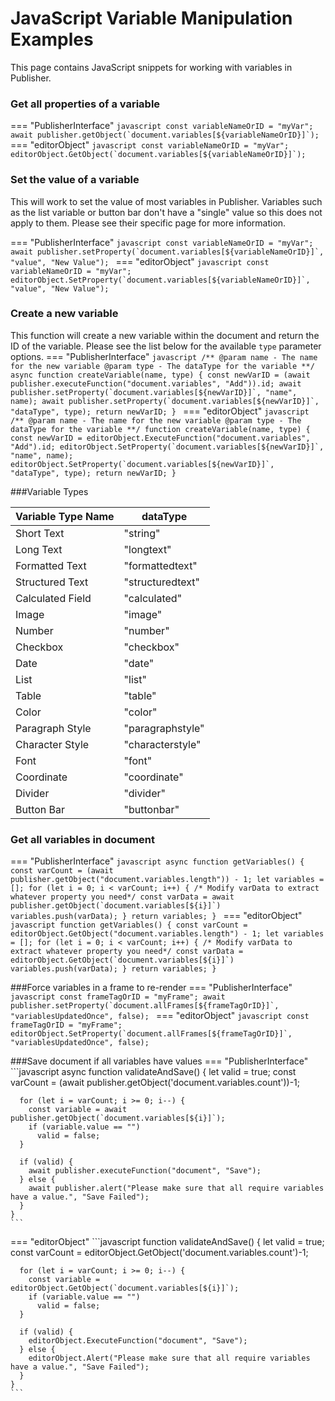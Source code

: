 # JavaScript Variable Manipulation Examples

This page contains JavaScript snippets for working with variables in Publisher.

### Get all properties of a variable
=== "PublisherInterface"
    ```javascript
    const variableNameOrID = "myVar";
    await publisher.getObject(`document.variables[${variableNameOrID}]`);
    ```
=== "editorObject"
    ```javascript
    const variableNameOrID = "myVar";
    editorObject.GetObject(`document.variables[${variableNameOrID}]`);
    ```

### Set the value of a variable
This will work to set the value of most variables in Publisher. Variables such as the list variable or button bar don't have a "single" value so this does not apply to them. Please see their specific page for more information.

=== "PublisherInterface"
    ```javascript
    const variableNameOrID = "myVar";
    await publisher.setProperty(`document.variables[${variableNameOrID}]`, "value", "New Value");
    ```
=== "editorObject"
    ```javascript
    const variableNameOrID = "myVar";
    editorObject.SetProperty(`document.variables[${variableNameOrID}]`, "value", "New Value");
    ```


### Create a new variable

This function will create a new variable within the document and return the ID of the variable. Please see the list below for the available `type` parameter options.
=== "PublisherInterface"
    ```javascript
    /**
    @param name - The name for the new variable
    @param type - The dataType for the variable
    **/
    async function createVariable(name, type) {
      const newVarID = (await publisher.executeFunction("document.variables", "Add")).id;
      await publisher.setProperty(`document.variables[${newVarID}]`, "name", name);
      await publisher.setProperty(`document.variables[${newVarID}]`, "dataType", type);
      return newVarID;
    }
    ```
=== "editorObject"
    ```javascript
    /**
    @param name - The name for the new variable
    @param type - The dataType for the variable
    **/
    function createVariable(name, type) {
      const newVarID = editorObject.ExecuteFunction("document.variables", "Add").id;
      editorObject.SetProperty(`document.variables[${newVarID}]`, "name", name);
      editorObject.SetProperty(`document.variables[${newVarID}]`, "dataType", type);
      return newVarID;
    }
    ```

###Variable Types

|Variable Type Name|dataType|
|------------------|--------|
|Short Text | "string"|
|Long Text | "longtext"|
|Formatted Text | "formattedtext"|
|Structured Text | "structuredtext"|
|Calculated Field | "calculated"|
|Image | "image"|
|Number | "number"|
|Checkbox | "checkbox"|
|Date | "date"|
|List | "list"|
|Table | "table"|
|Color | "color"|
|Paragraph Style | "paragraphstyle"|
|Character Style | "characterstyle"|
|Font | "font"|
|Coordinate | "coordinate"|
|Divider | "divider"|
|Button Bar | "buttonbar"|

### Get all variables in document
=== "PublisherInterface"
    ```javascript
    async function getVariables() {
      const varCount = (await publisher.getObject("document.variables.length")) - 1;
      let variables = [];
      for (let i = 0; i < varCount; i++) {
        /* Modify varData to extract whatever property you need*/
        const varData = await publisher.getObject(`document.variables[${i}]`)
        variables.push(varData);
      }
      return variables;
    }
    ```
=== "editorObject"
    ```javascript
    function getVariables() {
      const varCount = editorObject.GetObject("document.variables.length") - 1;
      let variables = [];
      for (let i = 0; i < varCount; i++) {
        /* Modify varData to extract whatever property you need*/
        const varData = editorObject.GetObject(`document.variables[${i}]`)
        variables.push(varData);
      }
      return variables;
    }
    ```


###Force variables in a frame to re-render
=== "PublisherInterface"
    ```javascript
    const frameTagOrID = "myFrame";
    await publisher.setProperty(`document.allFrames[${frameTagOrID}]`, "variablesUpdatedOnce", false);
    ```
=== "editorObject"
    ```javascript
    const frameTagOrID = "myFrame";
    editorObject.SetProperty(`document.allFrames[${frameTagOrID}]`, "variablesUpdatedOnce", false);
    ```

###Save document if all variables have values
=== "PublisherInterface"
    ```javascript
    async function validateAndSave() {
      let valid = true;
      const varCount = (await publisher.getObject('document.variables.count'))-1;

      for (let i = varCount; i >= 0; i--) {
        const variable = await publisher.getObject(`document.variables[${i}]`);
        if (variable.value == "")
          valid = false;
      }

      if (valid) {
        await publisher.executeFunction("document", "Save");
      } else {
        await publisher.alert("Please make sure that all require variables have a value.", "Save Failed");
      }
    }
    ```
=== "editorObject"
    ```javascript
    function validateAndSave() {
      let valid = true;
      const varCount = editorObject.GetObject('document.variables.count')-1;

      for (let i = varCount; i >= 0; i--) {
        const variable = editorObject.GetObject(`document.variables[${i}]`);
        if (variable.value == "")
          valid = false;
      }

      if (valid) {
        editorObject.ExecuteFunction("document", "Save");
      } else {
        editorObject.Alert("Please make sure that all require variables have a value.", "Save Failed");
      }
    }
    ```
